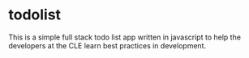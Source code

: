 # todolist

This is a simple full stack todo list app written in javascript to help the developers at the CLE learn best practices in development.
